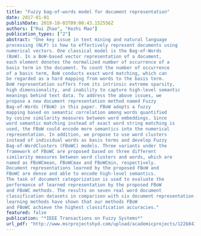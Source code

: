 ```yaml
---
title: "Fuzzy bag-of-words model for document representation"
date: 2017-01-01
publishDate: 2019-10-03T09:00:43.152556Z
authors: ["Rui Zhao", "Kezhi Mao"]
publication_types: ["2"]
abstract: "One key issue in text mining and natural language
processing (NLP) is how to effectively represent documents using
numerical vectors. One classical model is the Bag-of-Words
(BoW). In a BoW-based vector representation of a document,
each element denotes the normalized number of occurrence of a
basis term in the document. To count the number of occurrence
of a basis term, BoW conducts exact word matching, which can
be regarded as a hard mapping from words to the basis term.
BoW representation suffers from its intrinsic extreme sparsity,
high dimensionality, and inability to capture high-level semantic
meanings behind text data. To address the above issues, we
propose a new document representation method named Fuzzy
Bag-of-Words (FBoW) in this paper. FBoW adopts a fuzzy
mapping based on semantic correlation among words quantified
by cosine similarity measures between word embeddings. Since
word semantic matching instead of exact word string matching is
used, the FBoW could encode more semantics into the numerical
representation. In addition, we propose to use word clusters
instead of individual words as basis terms and develop Fuzzy
Bag-of-WordClusters (FBoWC) models. Three variants under the
framework of FBoWC are proposed based on three different
similarity measures between word clusters and words, which are
named as FBoWCmean, FBoWCmax and FBoWCmin, respectively.
Document representations learned by the proposed FBoW and
FBoWC are dense and able to encode high-level semantics.
The task of document categorization is used to evaluate the
performance of learned representation by the proposed FBoW
and FBoWC methods. The results on seven real word document
classification datasets in comparison with six document representation
learning methods have shown that our methods FBoW
and FBoWC achieve the highest classification accuracies."
featured: false
publication: "*IEEE Transactions on Fuzzy Systems*"
url_pdf: "http://www.msrprojectshyd.com/upload/academicprojects/122b84310415012104464a741f5b6f9116.pdf"
---
```


